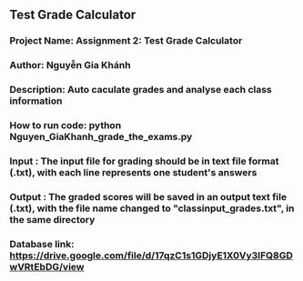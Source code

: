 ## Test Grade Calculator

### Project Name: Assignment 2: Test Grade Calculator
### Author: Nguyễn Gia Khánh
### Description: Auto caculate grades and analyse each class information 
### How to run code:  python  Nguyen_GiaKhanh_grade_the_exams.py
### Input : The input file for grading should be in text file format (.txt), with each line represents one student's answers
### Output : The graded scores will be saved in an output text file (.txt), with the file name changed to "classinput_grades.txt", in the same directory

### Database link: https://drive.google.com/file/d/17qzC1s1GDjyE1X0Vy3IFQ8GDwVRtEbDG/view
